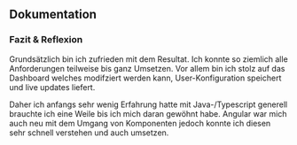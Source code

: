 ## Dokumentation


### Fazit & Reflexion
Grundsätzlich bin ich zufrieden mit dem Resultat. Ich konnte so ziemlich alle Anforderungen teilweise bis ganz Umsetzen. Vor allem bin ich stolz auf das Dashboard welches modifziert werden kann, User-Konfiguration speichert und live updates liefert.

Daher ich anfangs sehr wenig Erfahrung hatte mit Java-/Typescript generell brauchte ich eine Weile bis ich mich daran gewöhnt habe. Angular war mich auch neu mit dem Umgang von Komponenten jedoch konnte ich diesen sehr schnell verstehen und auch umsetzen.
